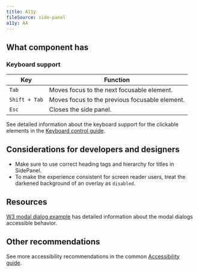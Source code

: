 ```yaml
---
title: A11y
fileSource: side-panel
a11y: AA
---
```


## What component has

### Keyboard support

| Key           | Function                                       |
| ------------- | ---------------------------------------------- |
| `Tab`         | Moves focus to the next focusable element.     |
| `Shift + Tab` | Moves focus to the previous focusable element. |
| `Esc`         | Closes the side panel.                         |

See detailed information about the keyboard support for the clickable elements in the [Keyboard control guide](/core-principles/a11y/a11y-keyboard/#keyboard_support_for_button_link_input_etc).

## Considerations for developers and designers

- Make sure to use correct heading tags and hierarchy for titles in SidePanel.
- To make the experience consistent for screen reader users, treat the darkened background of an overlay as `disabled`.

## Resources

[W3 modal dialog example](https://www.w3.org/TR/wai-aria-practices-1.1/examples/dialog-modal/dialog.html) has detailed information about the modal dialogs accessible behavior.

## Other recommendations

See more accessibility recommendations in the common [Accessibility guide](/core-principles/a11y/).
